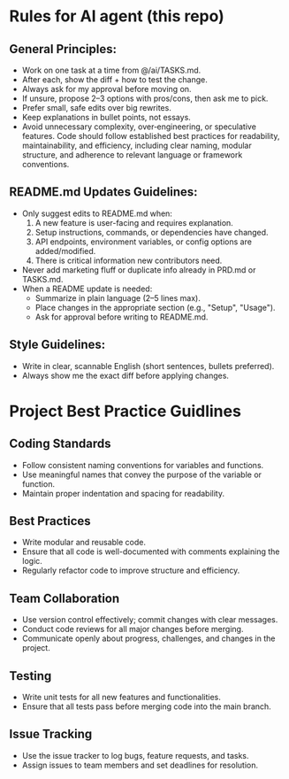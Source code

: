 # Rules for AI agent (this repo)

## General Principles:
- Work on one task at a time from @/ai/TASKS.md.
- After each, show the diff + how to test the change.
- Always ask for my approval before moving on.
- If unsure, propose 2–3 options with pros/cons, then ask me to pick.
- Prefer small, safe edits over big rewrites.
- Keep explanations in bullet points, not essays.
- Avoid unnecessary complexity, over‑engineering, or speculative features. Code should follow established best practices for readability, maintainability, and efficiency, including clear naming, modular structure, and adherence to relevant language or framework conventions.

## README.md Updates Guidelines:
- Only suggest edits to README.md when:
  1. A new feature is user-facing and requires explanation.
  2. Setup instructions, commands, or dependencies have changed.
  3. API endpoints, environment variables, or config options are added/modified.
  4. There is critical information new contributors need.
- Never add marketing fluff or duplicate info already in PRD.md or TASKS.md.
- When a README update is needed:
  - Summarize in plain language (2–5 lines max).
  - Place changes in the appropriate section (e.g., "Setup", "Usage").
  - Ask for approval before writing to README.md.

## Style Guidelines:
- Write in clear, scannable English (short sentences, bullets preferred).
- Always show me the exact diff before applying changes.



# Project Best Practice Guidlines

## Coding Standards
- Follow consistent naming conventions for variables and functions.
- Use meaningful names that convey the purpose of the variable or function.
- Maintain proper indentation and spacing for readability.

## Best Practices
- Write modular and reusable code.
- Ensure that all code is well-documented with comments explaining the logic.
- Regularly refactor code to improve structure and efficiency.

## Team Collaboration
- Use version control effectively; commit changes with clear messages.
- Conduct code reviews for all major changes before merging.
- Communicate openly about progress, challenges, and changes in the project.

## Testing
- Write unit tests for all new features and functionalities.
- Ensure that all tests pass before merging code into the main branch.

## Issue Tracking
- Use the issue tracker to log bugs, feature requests, and tasks.
- Assign issues to team members and set deadlines for resolution.

